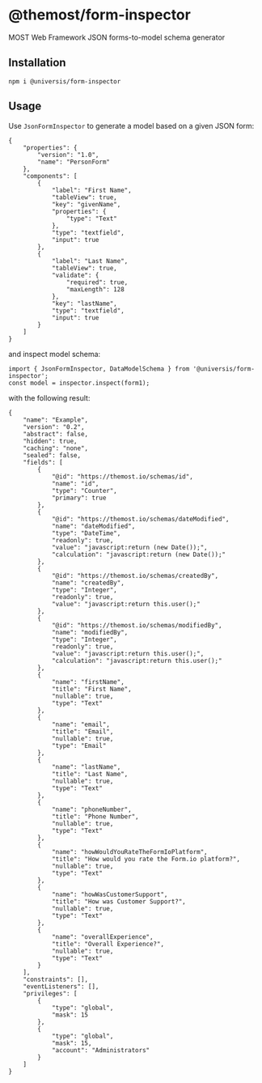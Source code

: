 # @themost/form-inspector
MOST Web Framework JSON forms-to-model schema generator

## Installation

    npm i @universis/form-inspector

## Usage

Use `JsonFormInspector` to generate a model based on a given JSON form:

    {
        "properties": {
            "version": "1.0",
            "name": "PersonForm"
        },
        "components": [
            {
                "label": "First Name",
                "tableView": true,
                "key": "givenName",
                "properties": {
                    "type": "Text"
                },
                "type": "textfield",
                "input": true
            },
            {
                "label": "Last Name",
                "tableView": true,
                "validate": {
                    "required": true,
                    "maxLength": 128
                },
                "key": "lastName",
                "type": "textfield",
                "input": true
            }
        ]
    }

and inspect model schema:

    import { JsonFormInspector, DataModelSchema } from '@universis/form-inspector';
    const model = inspector.inspect(form1);

with the following result:

    {
        "name": "Example",
        "version": "0.2",
        "abstract": false,
        "hidden": true,
        "caching": "none",
        "sealed": false,
        "fields": [
            {
                "@id": "https://themost.io/schemas/id",
                "name": "id",
                "type": "Counter",
                "primary": true
            },
            {
                "@id": "https://themost.io/schemas/dateModified",
                "name": "dateModified",
                "type": "DateTime",
                "readonly": true,
                "value": "javascript:return (new Date());",
                "calculation": "javascript:return (new Date());"
            },
            {
                "@id": "https://themost.io/schemas/createdBy",
                "name": "createdBy",
                "type": "Integer",
                "readonly": true,
                "value": "javascript:return this.user();"
            },
            {
                "@id": "https://themost.io/schemas/modifiedBy",
                "name": "modifiedBy",
                "type": "Integer",
                "readonly": true,
                "value": "javascript:return this.user();",
                "calculation": "javascript:return this.user();"
            },
            {
                "name": "firstName",
                "title": "First Name",
                "nullable": true,
                "type": "Text"
            },
            {
                "name": "email",
                "title": "Email",
                "nullable": true,
                "type": "Email"
            },
            {
                "name": "lastName",
                "title": "Last Name",
                "nullable": true,
                "type": "Text"
            },
            {
                "name": "phoneNumber",
                "title": "Phone Number",
                "nullable": true,
                "type": "Text"
            },
            {
                "name": "howWouldYouRateTheFormIoPlatform",
                "title": "How would you rate the Form.io platform?",
                "nullable": true,
                "type": "Text"
            },
            {
                "name": "howWasCustomerSupport",
                "title": "How was Customer Support?",
                "nullable": true,
                "type": "Text"
            },
            {
                "name": "overallExperience",
                "title": "Overall Experience?",
                "nullable": true,
                "type": "Text"
            }
        ],
        "constraints": [],
        "eventListeners": [],
        "privileges": [
            {
                "type": "global",
                "mask": 15
            },
            {
                "type": "global",
                "mask": 15,
                "account": "Administrators"
            }
        ]
    }
